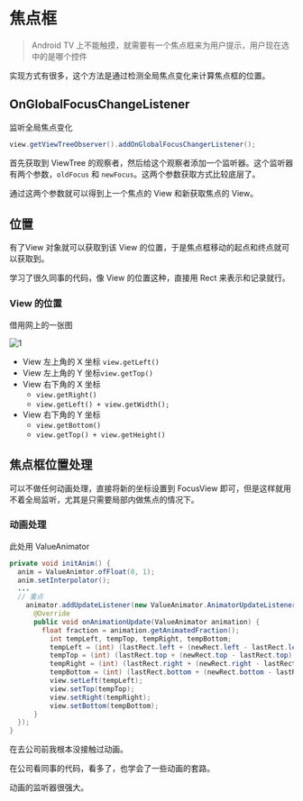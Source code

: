 # 焦点框

> Android TV 上不能触摸，就需要有一个焦点框来为用户提示，用户现在选中的是哪个控件

实现方式有很多，这个方法是通过检测全局焦点变化来计算焦点框的位置。

## OnGlobalFocusChangeListener

监听全局焦点变化

```java
view.getViewTreeObserver().addOnGlobalFocusChangerListener();
```

首先获取到 ViewTree 的观察者，然后给这个观察者添加一个监听器。这个监听器有两个参数，`oldFocus` 和 `newFocus`。这两个参数获取方式比较底层了。

通过这两个参数就可以得到上一个焦点的 View 和新获取焦点的 View。

## 位置

有了View 对象就可以获取到该 View 的位置，于是焦点框移动的起点和终点就可以获取到。

学习了很久同事的代码，像 View 的位置这种，直接用 Rect 来表示和记录就行。

### View 的位置

借用网上的一张图

![1](http://img.blog.csdn.net/20150115155321445?watermark/2/text/aHR0cDovL2Jsb2cuY3Nkbi5uZXQvamFzb24wNTM5/font/5a6L5L2T/fontsize/400/fill/I0JBQkFCMA==/dissolve/70/gravity/Center)

* View 左上角的 X 坐标 `view.getLeft()`
* View 左上角的 Y 坐标`view.getTop()`
* View 右下角的 X 坐标
  * `view.getRight()`
  * `view.getLeft() + view.getWidth();`
* View 右下角的 Y 坐标
  * `view.getBottom()`
  * `view.getTop() + view.getHeight()`

## 焦点框位置处理

可以不做任何动画处理，直接将新的坐标设置到 FocusView 即可，但是这样就用不着全局监听，尤其是只需要局部内做焦点的情况下。

### 动画处理

此处用 ValueAnimator

```java
private void initAnim() {
  anim = ValueAnimtor.ofFloat(0, 1);
  anim.setInterpolator();
  ...
  // 重点
    animator.addUpdateListener(new ValueAnimator.AnimatorUpdateListener() {
	  @Override
	  public void onAnimationUpdate(ValueAnimator animation) {
	    float fraction = animation.getAnimatedFraction();
	      int tempLeft, tempTop, tempRight, tempBottom;
	      tempLeft = (int) (lastRect.left + (newRect.left - lastRect.left) * fraction);
	      tempTop = (int) (lastRect.top + (newRect.top - lastRect.top) * fraction);
		  tempRight = (int) (lastRect.right + (newRect.right - lastRect.right) * fraction);
		  tempBottom = (int) (lastRect.bottom + (newRect.bottom - lastRect.bottom) * fraction);
		  view.setLeft(tempLeft);
		  view.setTop(tempTop);
		  view.setRight(tempRight);
		  view.setBottom(tempBottom);
      }
  });
}
```

在去公司前我根本没接触过动画。

在公司看同事的代码，看多了，也学会了一些动画的套路。

动画的监听器很强大。

